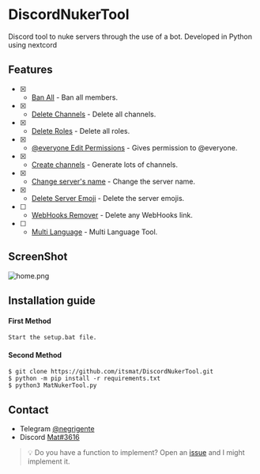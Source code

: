# DiscordNukerTool
Discord tool to nuke servers through the use of a bot. Developed in Python using nextcord

## Features
- [x] - [Ban All](https://github.com/itsmat/DiscordNukerTool) - Ban all members.
- [x] - [Delete Channels](https://github.com/itsmat/DiscordNukerTool) - Delete all channels.
- [x] - [Delete Roles](https://github.com/itsmat/DiscordNukerTool) - Delete all roles.
- [x] - [@everyone Edit Permissions](https://github.com/itsmat/DiscordNukerTool) - Gives permission to @everyone.
- [x] - [Create channels](https://github.com/itsmat/DiscordNukerTool) - Generate lots of channels.
- [x] - [Change server's name](https://github.com/itsmat/DiscordNukerTool) - Change the server name.
- [x] - [Delete Server Emoji](https://github.com/itsmat/DiscordNukerTool) - Delete the server emojis.
- [ ] - [WebHooks Remover](https://github.com/itsmat/DiscordNukerTool) - Delete any WebHooks link.
- [ ] - [Multi Language](https://github.com/itsmat/DiscordNukerTool) - Multi Language Tool.

## ScreenShot
![home.png](https://cdn.discordapp.com/attachments/1027459607456657410/1027608832077217882/screenshot.PNG?size=4096)

## Installation guide

#### First Method
```
Start the setup.bat file.
```

#### Second Method
```
$ git clone https://github.com/itsmat/DiscordNukerTool.git
$ python -m pip install -r requirements.txt
$ python3 MatNukerTool.py
```

## Contact
- Telegram [@negrigente](https://t.me/negrigente)
- Discord [Mat#3616](https://github.com/itsmat)

> 💡 Do you have a function to implement? Open an [issue](https://github.com/itsmat/DiscordNukerTool/issues/new) and I might implement it.
